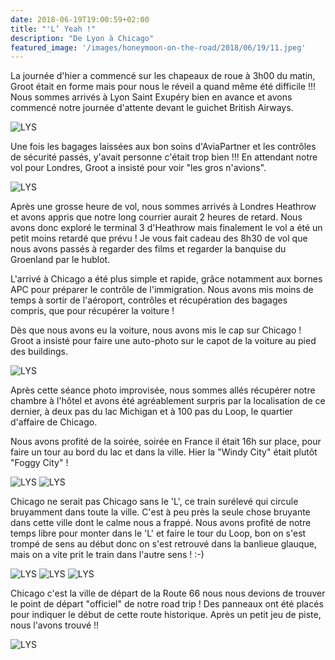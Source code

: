```yaml
---
date: 2018-06-19T19:00:59+02:00
title: "'L’ Yeah !"
description: "De Lyon à Chicago"
featured_image: '/images/honeymoon-on-the-road/2018/06/19/11.jpeg'
---
```



La journée d'hier a commencé sur les chapeaux de roue à 3h00 du matin, Groot était en forme mais pour nous le réveil a quand même été difficile !!! Nous sommes arrivés à Lyon Saint Exupéry bien en avance et avons commencé notre journée d'attente devant le guichet British Airways. 


![LYS](/images/honeymoon-on-the-road/2018/06/19/01.jpeg)


Une fois les bagages laissées aux bon soins d'AviaPartner et les contrôles de sécurité passés, y'avait personne c'était trop bien !!! En attendant notre vol pour Londres, Groot a insisté pour voir "les gros n'avions".

![LYS](/images/honeymoon-on-the-road/2018/06/19/02.jpeg)

Après une grosse heure de vol, nous sommes arrivés à Londres Heathrow et avons appris que notre long courrier aurait 2 heures de retard. Nous avons donc exploré le terminal 3 d'Heathrow mais finalement le vol a été un petit moins retardé que prévu ! Je vous fait cadeau des 8h30 de vol que nous avons passés à regarder des films et regarder la banquise du Groenland par le hublot. 

L'arrivé à Chicago a été plus simple et rapide, grâce notamment aux bornes APC pour préparer le contrôle de l'immigration. Nous avons mis moins de temps à sortir de l'aéroport, contrôles et récupération des bagages compris, que pour récupérer la voiture !

Dès que nous avons eu la voiture, nous avons mis le cap sur Chicago ! Groot a insisté pour faire une auto-photo sur le capot de la voiture au pied des buildings. 

![LYS](/images/honeymoon-on-the-road/2018/06/19/03.jpeg)

Après cette séance photo improvisée, nous sommes allés récupérer notre chambre à l'hôtel et avons été agréablement surpris par la localisation de ce dernier, à deux pas du lac Michigan et à 100 pas du Loop, le quartier d'affaire de Chicago.

Nous avons profité de la soirée, soirée en France il était 16h sur place, pour faire un tour au bord du lac et dans la ville. Hier la "Windy City" était plutôt "Foggy City" !

![LYS](/images/honeymoon-on-the-road/2018/06/19/04.jpeg)
![LYS](/images/honeymoon-on-the-road/2018/06/19/06.jpeg)

Chicago ne serait pas Chicago sans le 'L', ce train surélevé qui circule bruyamment dans toute la ville. C'est à peu près la seule chose bruyante dans cette ville dont le calme nous a frappé. Nous avons profité de notre temps libre pour monter dans le 'L' et faire le tour du Loop, bon on s'est trompé de sens au début donc on s'est retrouvé dans la banlieue glauque, mais on a vite prit le train dans l'autre sens ! :-)

![LYS](/images/honeymoon-on-the-road/2018/06/19/08.jpeg)
![LYS](/images/honeymoon-on-the-road/2018/06/19/09.jpeg)
![LYS](/images/honeymoon-on-the-road/2018/06/19/10.jpeg)

Chicago c'est la ville de départ de la Route 66 nous nous devions de trouver le point de départ "officiel" de notre road trip ! Des panneaux ont été placés pour indiquer le début de cette route historique. Après un petit jeu de piste, nous l'avons trouvé !!

![LYS](/images/honeymoon-on-the-road/2018/06/19/11.jpeg)

